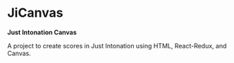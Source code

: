 # JiCanvas
**Just Intonation Canvas**

A project to create scores in Just Intonation using HTML, React-Redux, and Canvas.
